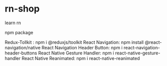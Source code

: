 # rn-shop

learn rn

npm package

Redux-Tollkit : npm i @reduxjs/toolkit
React Navigation: npm install @react-navigation/native
React Navigation Header Button: npm i react-navigation-header-buttons
React Native Gesture Handler: npm i react-native-gesture-handler
React Native Reanimated: npm i react-native-reanimated
